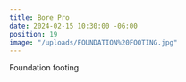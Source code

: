 ```yaml
---
title: Bore Pro
date: 2024-02-15 10:30:00 -06:00
position: 19
image: "/uploads/FOUNDATION%20FOOTING.jpg"
---
```


Foundation footing